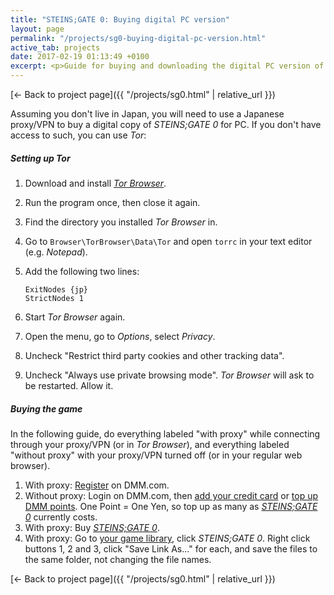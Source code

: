 ```yaml
---
title: "STEINS;GATE 0: Buying digital PC version"
layout: page
permalink: "/projects/sg0-buying-digital-pc-version.html"
active_tab: projects
date: 2017-02-19 01:13:49 +0100
excerpt: <p>Guide for buying and downloading the digital PC version of STEINS;GATE 0 without living in Japan</p>
---
```


[← Back to project page]({{ "/projects/sg0.html" | relative_url }})

Assuming you don't live in Japan, you will need to use a Japanese proxy/VPN to buy a digital copy of *STEINS;GATE 0* for PC. If you don't have access to such, you can use *Tor*:

##### Setting up Tor

1. Download and install *[Tor Browser](https://www.torproject.org/projects/torbrowser.html.en#downloads)*.
2. Run the program once, then close it again.
3. Find the directory you installed *Tor Browser* in.
4. Go to `Browser\TorBrowser\Data\Tor` and open `torrc` in your text editor (e.g. *Notepad*).
5. Add the following two lines:

   ~~~
   ExitNodes {jp}
   StrictNodes 1
   ~~~
6. Start *Tor Browser* again.
7. Open the menu, go to *Options*, select *Privacy*.
8. Uncheck "Restrict third party cookies and other tracking data".
9. Uncheck "Always use private browsing mode". *Tor Browser* will ask to be restarted. Allow it.

##### Buying the game

In the following guide, do everything labeled "with proxy" while connecting through your proxy/VPN (or in *Tor Browser*), and everything labeled "without proxy" with your proxy/VPN turned off (or in your regular web browser).

1. With proxy: [Register](https://www.dmm.com/my/-/register/) on DMM.com.
2. Without proxy: Login on DMM.com, then [add your credit card](https://www.dmm.com/en/my/-/payment/) or [top up DMM points](https://www.dmm.com/en/my/-/point/balance/). One Point = One Yen, so top up as many as *[STEINS;GATE 0](http://dlsoft.dmm.com/detail/ihobe_0031/)* currently costs.
3. With proxy: Buy *[STEINS;GATE 0](http://dlsoft.dmm.com/detail/ihobe_0031/)*.
4. With proxy: Go to [your game library](http://dlsoft.dmm.com/mylibrary/), click *STEINS;GATE 0*. Right click buttons 1, 2 and 3, click "Save Link As..." for each, and save the files to the same folder, not changing the file names.

[← Back to project page]({{ "/projects/sg0.html" | relative_url }})
